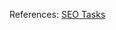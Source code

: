 References:
[SEO Tasks](https://searchengineland.com/python-scripts-automating-seo-tasks-395527#:~:text=Python%20is%20a%20powerful%20programming,many%20SEOs%20approach%20their%20work.)
